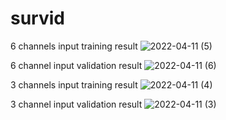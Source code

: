 # survid
6 channels input training result
![2022-04-11 (5)](https://user-images.githubusercontent.com/38833796/162738864-3a1b50c1-571a-4929-8d2d-5f58e8eca8a9.png)

6 channel input validation result
![2022-04-11 (6)](https://user-images.githubusercontent.com/38833796/162739160-98af2b7d-77b0-43ea-a5fc-5c5273375627.png)




3 channels input training result
![2022-04-11 (4)](https://user-images.githubusercontent.com/38833796/162739597-933afafa-0aa2-4f53-ac11-24e30b16ab28.png)

3 channel input validation result
![2022-04-11 (3)](https://user-images.githubusercontent.com/38833796/162739634-5e2035c3-5010-423b-b4f0-18d1110e0653.png)





